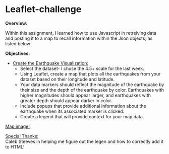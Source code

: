 # Leaflet-challenge

**Overview:**

Within this assignment, I learned how to use Javascript in retreiving data and posting it to a map to recall information within the Json objects; as listed below:

**Objectives:**
* <ins>Create the Earthquake Visualization:</ins> <br>
  * Select the dataset- I chose the 4.5+ scale for the last week.
  * Using Leaflet, create a map that plots all the earthquakes from your dataset based on their longitude and latitude.
  * Your data markers should reflect the magnitude of the earthquake by their size and the depth of the earthquake by color. Earthquakes with higher magnitudes should appear larger, and earthquakes with greater depth should appear darker in color.
  * Include popups that provide additional information about the earthquake when its associated marker is clicked.
  * Create a legend that will provide context for your map data.
 
 
 [Map image!]()
 
<ins> Special Thanks: </ins> <br>
Caleb Steeves in helping me figure out the legen and how to correctly add it to HTML!





